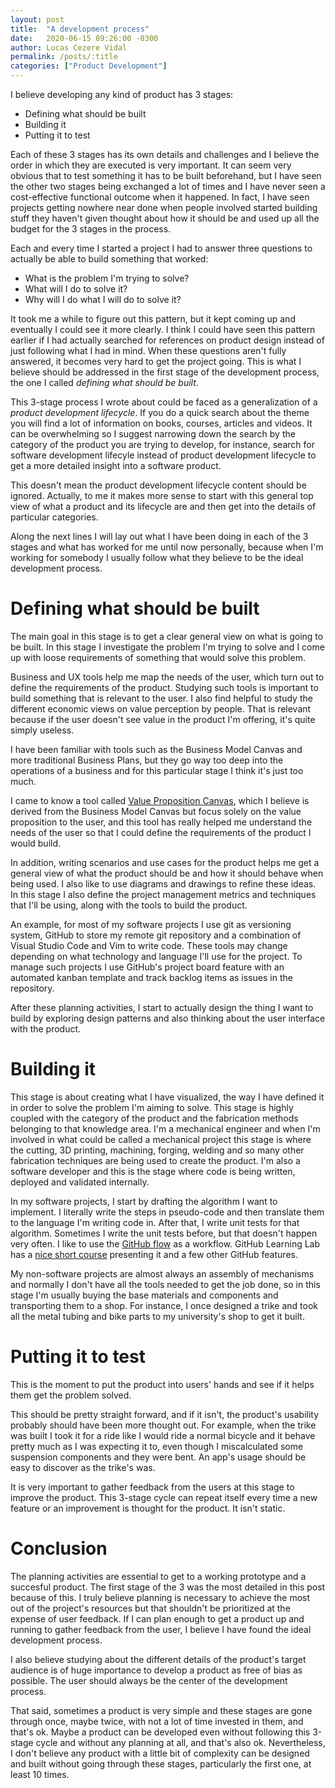 ```yaml
---
layout: post
title:  "A development process"
date:   2020-06-15 09:26:00 -0300
author: Lucas Cezere Vidal
permalink: /posts/:title
categories: ["Product Development"]
---
```

I believe developing any kind of product has 3 stages:
- Defining what should be built
- Building it
- Putting it to test

Each of these 3 stages has its own details and challenges and I believe the order in which they are executed is very important. It can seem very obvious that to test something it has to be built beforehand, but I have seen the other two stages being exchanged a lot of times and I have never seen a cost-effective functional outcome when it happened. In fact, I have seen projects getting nowhere near done when people involved started building stuff they haven't given thought about how it should be and used up all the budget for the 3 stages in the process.

Each and every time I started a project I had to answer three questions to actually be able to build something that worked:
- What is the problem I'm trying to solve?
- What will I do to solve it?
- Why will I do what I will do to solve it?

It took me a while to figure out this pattern, but it kept coming up and eventually I could see it more clearly. I think I could have seen this pattern earlier if I had actually searched for references on product design instead of just following what I had in mind. When these questions aren't fully answered, it becomes very hard to get the project going. This is what I believe should be addressed in the first stage of the development process, the one I called _defining what should be built_.

This 3-stage process I wrote about could be faced as a generalization of a _product development lifecycle_. If you do a quick search about the theme you will find a lot of information on books, courses, articles and videos. It can be overwhelming so I suggest narrowing down the search by the category of the product you are trying to develop, for instance, search for software development lifecyle instead of product development lifecycle to get a more detailed insight into a software product.

This doesn't mean the product development lifecycle content should be ignored. Actually, to me it makes more sense to start with this general top view of what a product and its lifecycle are and then get into the details of particular categories.

Along the next lines I will lay out what I have been doing in each of the 3 stages and what has worked for me until now personally, because when I'm working for somebody I usually follow what they believe to be the ideal development process.

# Defining what should be built

The main goal in this stage is to get a clear general view on what is going to be built. In this stage I investigate the problem I'm trying to solve and I come up with loose requirements of something that would solve this problem.

Business and UX tools help me map the needs of the user, which turn out to define the requirements of the product. Studying such tools is important to build something that is relevant to the user. I also find helpful to study the different economic views on value perception by people. That is relevant because if the user doesn't see value in the product I'm offering, it's quite simply useless.

I have been familiar with tools such as the Business Model Canvas and more traditional Business Plans, but they go way too deep into the operations of a business and for this particular stage I think it's just too much.

I came to know a tool called [Value Proposition Canvas](https://designabetterbusiness.com/2017/10/12/how-to-really-understand-your-customer-with-the-value-proposition-canvas/), which I believe is derived from the Business Model Canvas but focus solely on the value proposition to the user, and this tool has really helped me understand the needs of the user so that I could define the requirements of the product I would build.

In addition, writing scenarios and use cases for the product helps me get a general view of what the product should be and how it should behave when being used. I also like to use diagrams and drawings to refine these ideas. In this stage I also define the project management metrics and techniques that I'll be using, along with the tools to build the product.

An example, for most of my software projects I use git as versioning system, GitHub to store my remote git repository and a combination of Visual Studio Code and Vim to write code. These tools may change depending on what technology and language I'll use for the project. To manage such projects I use GitHub's project board feature with an automated kanban template and track backlog items as issues in the repository.

After these planning activities, I start to actually design the thing I want to build by exploring design patterns and also thinking about the user interface with the product.

# Building it

This stage is about creating what I have visualized, the way I have defined it in order to solve the problem I'm aiming to solve. This stage is highly coupled with the category of the product and the fabrication methods belonging to that knowledge area. I'm a mechanical engineer and when I'm involved in what could be called a mechanical project this stage is where the cutting, 3D printing, machining, forging, welding and so many other fabrication techniques are being used to create the product. I'm also a software developer and this is the stage where code is being written, deployed and validated internally.

In my software projects, I start by drafting the algorithm I want to implement. I literally write the steps in pseudo-code and then translate them to the language I'm writing code in. After that, I write unit tests for that algorithm. Sometimes I write the unit tests before, but that doesn't happen very often. I like to use the [GitHub flow](https://www.youtube.com/watch?v=PBI2Rz-ZOxU) as a workflow. GitHub Learning Lab has a [nice short course](https://lab.github.com/githubtraining/introduction-to-github) presenting it and a few other GitHub features.

My non-software projects are almost always an assembly of mechanisms and normally I don't have all the tools needed to get the job done, so in this stage I'm usually buying the base materials and components and transporting them to a shop. For instance, I once designed a trike and took all the metal tubing and bike parts to my university's shop to get it built.

# Putting it to test

This is the moment to put the product into users' hands and see if it helps them get the problem solved.

This should be pretty straight forward, and if it isn't, the product's usability probably should have been more thought out. For example, when the trike was built I took it for a ride like I would ride a normal bicycle and it behave pretty much as I was expecting it to, even though I miscalculated some suspension components and they were bent. An app's usage should be easy to discover as the trike's was.

It is very important to gather feedback from the users at this stage to improve the product. This 3-stage cycle can repeat itself every time a new feature or an improvement is thought for the product. It isn't static.

# Conclusion

The planning activities are essential to get to a working prototype and a succesful product. The first stage of the 3 was the most detailed in this post because of this. I truly believe planning is necessary to achieve the most out of the project's resources but that shouldn't be prioritized at the expense of user feedback. If I can plan enough to get a product up and running to gather feedback from the user, I believe I have found the ideal development process.

I also believe studying about the different details of the product's target audience is of huge importance to develop a product as free of bias as possible. The user should always be the center of the development process.

That said, sometimes a product is very simple and these stages are gone through once, maybe twice, with not a lot of time invested in them, and that's ok. Maybe a product can be developed even without following this 3-stage cycle and without any planning at all, and that's also ok. Nevertheless, I don't believe any product with a little bit of complexity can be designed and built without going through these stages, particularly the first one, at least 10 times.
